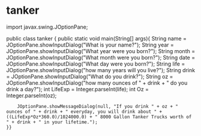 tanker
======
import javax.swing.JOptionPane;

public class tanker {
	public static void main(String[] args){
		String name = JOptionPane.showInputDialog("What is your name?");
		String year = JOptionPane.showInputDialog("What year were you born?");
		String month = JOptionPane.showInputDialog("What month were you born?");
		String date = JOptionPane.showInputDialog("What day were you born?");
		String life = JOptionPane.showInputDialog("how many years will you live?");
		String drink = JOptionPane.showInputDialog("What do you drink?");
		String oz = JOptionPane.showInputDialog("how many ounces of " + drink + " do you drink a day?");
		int LifeExp = Integer.parseInt(life);
		int Oz = Integer.parseInt(oz);
		
		
		JOptionPane.showMessageDialog(null, "If you drink " + oz + " ounces of " + drink + " everyday, you will drink about " + ((LifeExp*Oz*360.0)/1024000.0) + " 8000 Gallon Tanker Trucks worth of " + drink + " in your lifetime.");
	}}
	

